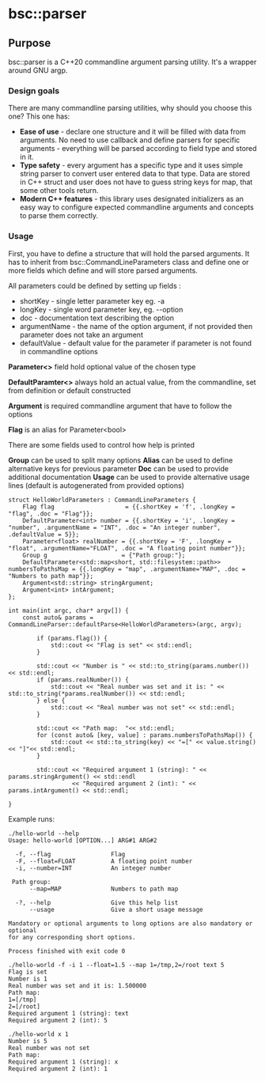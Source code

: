 # bsc::parser

## Purpose

bsc::parser is a C++20 commandline argument parsing utility. It's a wrapper around GNU argp. 

### Design goals

There are many commandline parsing utilities, why should you choose this one? This one has:

* **Ease of use** - declare one structure and it will be filled with data from arguments. No need to use callback and define parsers for specific arguments - everything will be parsed according to field type and stored in it. 
* **Type safety** - every argument has a specific type and it uses simple string parser to convert user entered data to that type. Data are stored in C++ struct and user does not have to guess string keys for map, that some other tools return. 
* **Modern C++ features** - this library uses designated initializers as an easy way to configure expected commandline arguments and concepts to parse them correctly. 


### Usage

First, you have to define a structure that will hold the parsed arguments. It has to inherit from bsc::CommandLineParameters class and define one or more fields which define and will store parsed arguments. 

All parameters could be defined by setting up fields :
* shortKey - single letter parameter key eg. -a
* longKey - single word parameter key, eg. --option
* doc - documentation text describing the option
* argumentName - the name of the option argument, if not provided then parameter does not take an argument
* defaultValue - default value for the parameter if parameter is not found in commandline options


**Parameter<>** field hold optional value of the chosen type

**DefaultParamter<>** always hold an actual value, from the commandline, set from definition or default constructed

**Argument** is required commandline argument that have to follow the options

**Flag** is an alias for Parameter\<bool\>

There are some fields used to control how help is printed

**Group** can be used to split many options 
**Alias** can be used to define alternative keys for previous parameter
**Doc** can  be used to provide additional documentation
**Usage** can be used to provide alternative usage lines (default is autogenerated from provided options)

```
struct HelloWorldParameters : CommandLineParameters {
    Flag flag                    = {{.shortKey = 'f', .longKey = "flag", .doc = "Flag"}};
    DefaultParameter<int> number = {{.shortKey = 'i', .longKey = "number", .argumentName = "INT", .doc = "An integer number", .defaultValue = 5}};
    Parameter<float> realNumber = {{.shortKey = 'F', .longKey = "float", .argumentName="FLOAT", .doc = "A floating point number"}};
    Group g                     = {"Path group:"};
    DefaultParameter<std::map<short, std::filesystem::path>> numbersToPathsMap = {{.longKey = "map", .argumentName="MAP", .doc = "Numbers to path map"}};
    Argument<std::string> stringArgument;
    Argument<int> intArgument;
};

int main(int argc, char* argv[]) {
    const auto& params = CommandLineParser::defaultParse<HelloWorldParameters>(argc, argv);
    
        if (params.flag()) {
            std::cout << "Flag is set" << std::endl;
        }
    
        std::cout << "Number is " << std::to_string(params.number()) << std::endl;
        if (params.realNumber()) {
            std::cout << "Real number was set and it is: " << std::to_string(*params.realNumber()) << std::endl;
        } else {
            std::cout << "Real number was not set" << std::endl;
        }
    
        std::cout << "Path map:  "<< std::endl;
        for (const auto& [key, value] : params.numbersToPathsMap()) {
            std::cout << std::to_string(key) << "=[" << value.string() << "]"<< std::endl;
        }
    
        std::cout << "Required argument 1 (string): " << params.stringArgument() << std::endl
                  << "Required argument 2 (int): " << params.intArgument() << std::endl;

}
```

Example runs:

```
./hello-world --help
Usage: hello-world [OPTION...] ARG#1 ARG#2

  -f, --flag                 Flag
  -F, --float=FLOAT          A floating point number
  -i, --number=INT           An integer number

 Path group:
      --map=MAP              Numbers to path map

  -?, --help                 Give this help list
      --usage                Give a short usage message

Mandatory or optional arguments to long options are also mandatory or optional
for any corresponding short options.

Process finished with exit code 0

```

```
./hello-world -f -i 1 --float=1.5 --map 1=/tmp,2=/root text 5
Flag is set
Number is 1
Real number was set and it is: 1.500000
Path map:  
1=[/tmp]
2=[/root]
Required argument 1 (string): text
Required argument 2 (int): 5
```

```
./hello-world x 1
Number is 5
Real number was not set
Path map:  
Required argument 1 (string): x
Required argument 2 (int): 1
```